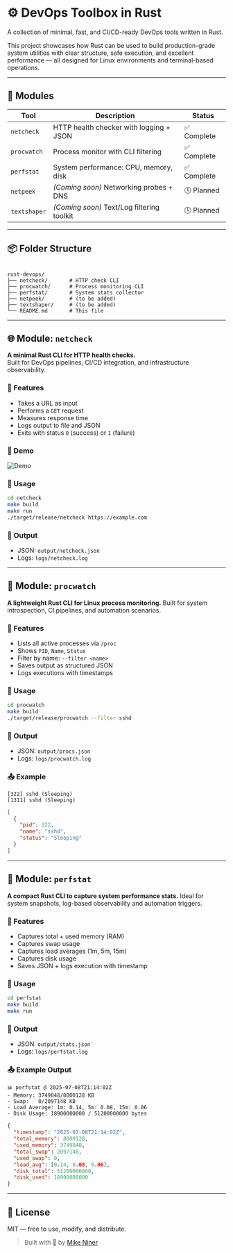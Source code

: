 # ⚙️ DevOps Toolbox in Rust

A collection of minimal, fast, and CI/CD-ready DevOps tools written in Rust.

This project showcases how Rust can be used to build production-grade system utilities with clear structure, safe execution, and excellent performance — all designed for Linux environments and terminal-based operations.

---

## 🧱 Modules

| Tool        | Description                                | Status     |
|-------------|--------------------------------------------|------------|
| `netcheck`  | HTTP health checker with logging + JSON    | ✅ Complete |
| `procwatch` | Process monitor with CLI filtering         | ✅ Complete |
| `perfstat`  | System performance: CPU, memory, disk      | ✅ Complete |
| `netpeek`   | *(Coming soon)* Networking probes + DNS    | 🕓 Planned  |
| `textshaper`| *(Coming soon)* Text/Log filtering toolkit | 🕓 Planned  |

---

## 📦 Folder Structure

```

rust-devops/
├── netcheck/       # HTTP check CLI
├── procwatch/      # Process monitoring CLI
├── perfstat/       # System stats collector
├── netpeek/        # (to be added)
├── textshaper/     # (to be added)
└── README.md       # This file

````

---

## 🌐 Module: `netcheck`

**A minimal Rust CLI for HTTP health checks.**  
Built for DevOps pipelines, CI/CD integration, and infrastructure observability.

### 🚀 Features

- Takes a URL as input
- Performs a `GET` request
- Measures response time
- Logs output to file and JSON
- Exits with status `0` (success) or `1` (failure)

### 🎥 Demo

![Demo](netcheck/.assets/demo1.gif)

### 🧰 Usage

```bash
cd netcheck
make build
make run
./target/release/netcheck https://example.com
````

### 📁 Output

* JSON: `output/netcheck.json`
* Logs: `logs/netcheck.log`

---

## 🧠 Module: `procwatch`

**A lightweight Rust CLI for Linux process monitoring.**
Built for system introspection, CI pipelines, and automation scenarios.

### 🚀 Features

* Lists all active processes via `/proc`
* Shows `PID`, `Name`, `Status`
* Filter by name: `--filter <name>`
* Saves output as structured JSON
* Logs executions with timestamps

### 🧰 Usage

```bash
cd procwatch
make build
./target/release/procwatch --filter sshd
```

### 📁 Output

* JSON: `output/procs.json`
* Logs: `logs/procwatch.log`

### 📤 Example

```
[322] sshd (Sleeping)
[1311] sshd (Sleeping)
```

```json
[
  {
    "pid": 322,
    "name": "sshd",
    "status": "Sleeping"
  }
]
```

---

## 🧠 Module: `perfstat`

**A compact Rust CLI to capture system performance stats.**
Ideal for system snapshots, log-based observability and automation triggers.

### 🚀 Features

* Captures total + used memory (RAM)
* Captures swap usage
* Captures load averages (1m, 5m, 15m)
* Captures disk usage
* Saves JSON + logs execution with timestamp

### 🧰 Usage

```bash
cd perfstat
make build
make run
```

### 📁 Output

* JSON: `output/stats.json`
* Logs: `logs/perfstat.log`

### 📤 Example Output

```text
📊 perfstat @ 2025-07-08T21:14:02Z
- Memory: 3749848/8000128 KB
- Swap:   0/2097148 KB
- Load Average: 1m: 0.14, 5m: 0.08, 15m: 0.06
- Disk Usage: 18900000000 / 51200000000 bytes
```

```json
{
  "timestamp": "2025-07-08T21:14:02Z",
  "total_memory": 8000128,
  "used_memory": 3749848,
  "total_swap": 2097148,
  "used_swap": 0,
  "load_avg": [0.14, 0.08, 0.06],
  "disk_total": 51200000000,
  "disk_used": 18900000000
}
```

---

## 📜 License

MIT — free to use, modify, and distribute.

> Built with 🦀 by [Mike Niner](https://github.com/mikeninerbravog)